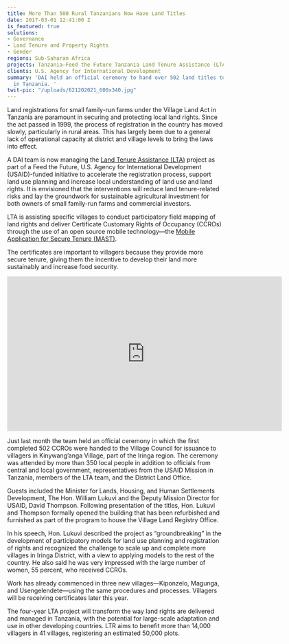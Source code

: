 ```yaml
---
title: More Than 500 Rural Tanzanians Now Have Land Titles
date: 2017-03-01 12:41:00 Z
is_featured: true
solutions:
- Governance
- Land Tenure and Property Rights
- Gender
regions: Sub-Saharan Africa
projects: Tanzania—Feed the Future Tanzania Land Tenure Assistance (LTA)
clients: U.S. Agency for International Development
summary: 'DAI held an official ceremony to hand over 502 land titles to villagers
  in Tanzania. '
twit-pic: "/uploads/621202021_600x340.jpg"
---
```


Land registrations for small family-run farms under the Village Land Act in Tanzania are paramount in securing and protecting local land rights. Since the act passed in 1999, the process of registration in the country has moved slowly, particularly in rural areas. This has largely been due to a general lack of operational capacity at district and village levels to bring the laws into effect. 

<!--more-->

A DAI team is now managing the [Land Tenure Assistance (LTA)](https://www.dai.com/our-work/projects/tanzania-feed-future-tanzania-land-tenure-assistance-lta) project as part of a Feed the Future, U.S. Agency for International Development (USAID)-funded initiative to accelerate the registration process, support land use planning and increase local understanding of land use and land rights. It is envisioned that the interventions will reduce land tenure-related risks and lay the groundwork for sustainable agricultural investment for both owners of small family-run farms and commercial investors.

LTA is assisting specific villages to conduct participatory field mapping of land rights and deliver Certificate Customary Rights of Occupancy (CCROs) through the use of an open source mobile technology—the [Mobile Application for Secure Tenure (MAST)](https://www.land-links.org/2016/03/usaids-mobile-application-secure-tenure-mast/).  

The certificates are important to villagers because they provide more secure tenure, giving them the incentive to develop their land more sustainably and increase food security.

<iframe src="https://player.vimeo.com/video/206238160" width="640" height="360" frameborder="0" webkitallowfullscreen mozallowfullscreen allowfullscreen></iframe>

Just last month the team held an official ceremony in which the first completed 502 CCROs were handed to the Village Council for issuance to villagers in Kinywang’anga Village, part of the Iringa region. The ceremony was attended by more than 350 local people in addition to officials from central and local government, representatives from the USAID Mission in Tanzania, members of the LTA team, and the District Land Office.

Guests included the Minister for Lands, Housing, and Human Settlements Development, The Hon. William Lukuvi and the Deputy Mission Director for USAID, David Thompson. Following presentation of the titles, Hon. Lukuvi and Thompson formally opened the building that has been refurbished and furnished as part of the program to house the Village Land Registry Office.

In his speech, Hon. Lukuvi described the project as “groundbreaking” in the development of participatory models for land use planning and registration of rights and recognized the challenge to scale up and complete more villages in Iringa District, with a view to applying models to the rest of the country. He also said he was very impressed with the large number of women, 55 percent, who received CCROs. 

Work has already commenced in three new villages—Kiponzelo, Magunga, and Usengelendete—using the same procedures and processes. Villagers will be receiving certificates later this year. 

The four-year LTA project will transform the way land rights are delivered and managed in Tanzania, with the potential for large-scale adaptation and use in other developing countries. LTR aims to benefit more than 14,000 villagers in 41 villages, registering an estimated 50,000 plots.